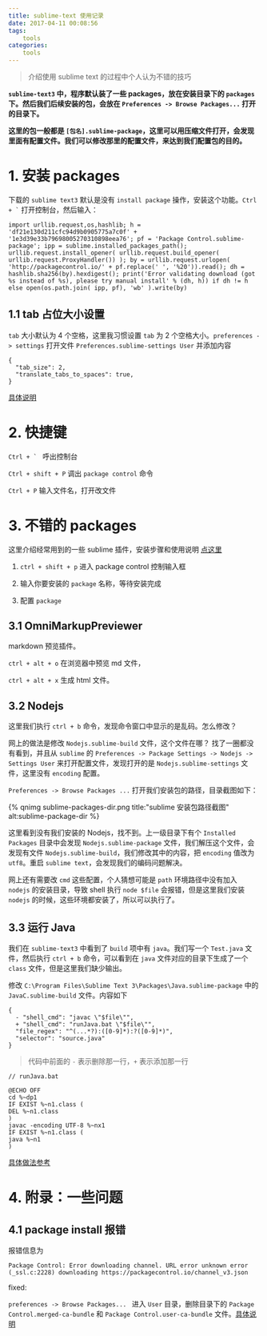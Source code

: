 ```yaml
---
title: sublime-text 使用记录
date: 2017-04-11 00:08:56
tags:
	tools
categories:
	tools
---
```


> 介绍使用 sublime text 的过程中个人认为不错的技巧

**`sublime-text3` 中，程序默认装了一些 packages，放在安装目录下的 `packages` 下。然后我们后续安装的包，会放在 `Preferences -> Browse Packages...` 打开的目录下。**

**这里的包一般都是 `[包名].sublime-package`，这里可以用压缩文件打开，会发现里面有配置文件。我们可以修改那里的配置文件，来达到我们配置包的目的。**

# 1. 安装 packages

下载的 `sublime text3` 默认是没有 `install package` 操作，安装这个功能。`` Ctrl + ` `` 打开控制台，然后输入：

```
import urllib.request,os,hashlib; h = 'df21e130d211cfc94d9b0905775a7c0f' + '1e3d39e33b79698005270310898eea76'; pf = 'Package Control.sublime-package'; ipp = sublime.installed_packages_path(); urllib.request.install_opener( urllib.request.build_opener( urllib.request.ProxyHandler()) ); by = urllib.request.urlopen( 'http://packagecontrol.io/' + pf.replace(' ', '%20')).read(); dh = hashlib.sha256(by).hexdigest(); print('Error validating download (got %s instead of %s), please try manual install' % (dh, h)) if dh != h else open(os.path.join( ipp, pf), 'wb' ).write(by)
```

## 1.1 tab 占位大小设置

`tab` 大小默认为 4 个空格，这里我习惯设置 `tab` 为 2 个空格大小。`preferences -> settings` 打开文件 `Preferences.sublime-settings User` 并添加内容

```
{
  "tab_size": 2,
  "translate_tabs_to_spaces": true,
}
```

[具体说明](https://packagecontrol.io/installation)

# 2. 快捷键

``Ctrl + ` `` 呼出控制台

`Ctrl + shift + P` 调出 `package control` 命令

`Ctrl + P` 输入文件名，打开改文件

# 3. 不错的 packages

这里介绍经常用到的一些 sublime 插件，安装步骤和使用说明  [点这里](https://packagecontrol.io/packages)

1. `ctrl + shift + p` 进入 package control 控制输入框

2. 输入你要安装的 `package` 名称，等待安装完成

3. 配置 `package`

## 3.1 OmniMarkupPreviewer

markdown 预览插件。 

``ctrl + alt + o`` 在浏览器中预览 md 文件，

``ctrl + alt + x`` 生成 html 文件。

## 3.2 Nodejs

这里我们执行 `ctrl + b` 命令，发现命令窗口中显示的是乱码。怎么修改？

网上的做法是修改 `Nodejs.sublime-build` 文件，这个文件在哪？ 找了一圈都没有看到，并且从 `sublime` 的 `Preferences -> Package Settings -> Nodejs -> Settings User` 来打开配置文件，发现打开的是 `Nodejs.sublime-settings` 文件，这里没有 `encoding` 配置。

`Preferences -> Browse Packages ...` 打开我们安装包的路径，目录截图如下：

{% qnimg sublime-packages-dir.png title:"sublime 安装包路径截图" alt:sublime-package-dir  %}

这里看到没有我们安装的 Nodejs，找不到。上一级目录下有个 `Installed Packages` 目录中会发现 `Nodejs.sublime-package` 文件，我们解压这个文件，会发现有文件 `Nodejs.sublime-build`，我们修改其中的内容，把 `encoding` 值改为 `utf8`。重启 `sublime text`，会发现我们的编码问题解决。

网上还有需要改 `cmd` 这些配置，个人猜想可能是 `path` 环境路径中没有加入 `nodejs` 的安装目录，导致 shell 执行 `node $file` 会报错，但是这里我们安装 `nodejs` 的时候，这些环境都安装了，所以可以执行了。

## 3.3 运行 Java

我们在 `sublime-text3` 中看到了 `build` 项中有 `java`。我们写一个 `Test.java` 文件，然后执行 `ctrl + b` 命令，可以看到在 `java` 文件对应的目录下生成了一个 `class` 文件，但是这里我们缺少输出。

修改 `C:\Program Files\Sublime Text 3\Packages\Java.sublime-package` 中的 `JavaC.sublime-build` 文件。内容如下

```
{
  - "shell_cmd": "javac \"$file\"",
  + "shell_cmd": "runJava.bat \"$file\"",
  "file_regex": "^(...*?):([0-9]*):?([0-9]*)",
  "selector": "source.java"
}
```

> 代码中前面的 `-` 表示删除那一行，`+` 表示添加那一行

```
// runJava.bat

@ECHO OFF
cd %~dp1
IF EXIST %~n1.class (
DEL %~n1.class
)
javac -encoding UTF-8 %~nx1
IF EXIST %~n1.class (
java %~n1
)

```


[具体做法参考](http://www.jianshu.com/p/58bf9e4d5b32#)

# 4. 附录：一些问题

## 4.1 package install 报错 

报错信息为

```
Package Control: Error downloading channel. URL error unknown error (_ssl.c:2228) downloading https://packagecontrol.io/channel_v3.json
```

fixed: 

`preferences -> Browse Packages... ` 进入 `User` 目录，删除目录下的 `Package Control.merged-ca-bundle` 和 `Package Control.user-ca-bundle` 文件。[具体说明](https://github.com/wbond/package_control/issues/957)